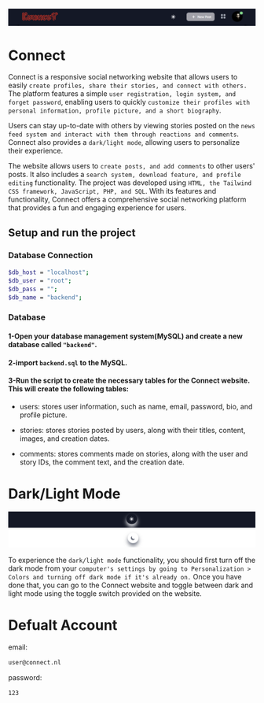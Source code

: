![Algorithm schema](readme_img/nav.png)
# Connect
Connect is a responsive social networking website that allows users to easily ```create profiles, share their stories, and connect with others.``` The platform features a simple ```user registration, login system, and forget password```, enabling users to quickly ```customize their profiles with personal information, profile picture, and a short biography```.

Users can stay up-to-date with others by viewing stories posted on the ```news feed system and interact with them through reactions and comments```. Connect also provides a ```dark/light mode```, allowing users to personalize their experience.

The website allows users to ```create posts, and add comments``` to other users' posts. It also includes a ```search system, download feature, and profile editing``` functionality. The project was developed using ```HTML, the Tailwind CSS framework, JavaScript, PHP, and SQL```. With its features and functionality, Connect offers a comprehensive social networking platform that provides a fun and engaging experience for users.

## Setup and run the project
### Database Connection
```bash
$db_host = "localhost";
$db_user = "root";
$db_pass = "";
$db_name = "backend";
```


### Database
#### 1-Open your database management system(MySQL) and create a new database called ```"backend"```.

#### 2-import ```backend.sql``` to the MySQL.

#### 3-Run the script to create the necessary tables for the Connect website. This will create the following tables:

* users: stores user information, such as name, email, password, bio, and profile picture.

* stories: stores stories posted by users, along with their titles, content, images, and creation dates.

* comments: stores comments made on stories, along with the user and story IDs, the comment text, and the creation date.

# Dark/Light Mode
![Algorithm schema](readme_img/darkmode.png)
![Algorithm schema](readme_img/lightmode.png)

To experience the ```dark/light mode``` functionality, you should first turn off the dark mode from your ```computer's settings by going to Personalization > Colors and turning off dark mode if it's already on.``` Once you have done that, you can go to the Connect website and toggle between dark and light mode using the toggle switch provided on the website.
 # Defualt Account
email:
 ```bash
user@connect.nl
 ```
password:
 ```bash
 123
 ```


